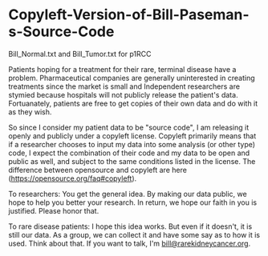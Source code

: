 # Copyleft-Version-of-Bill-Paseman-s-Source-Code
Bill_Normal.txt and Bill_Tumor.txt for p1RCC

Patients hoping for a treatment for their rare, terminal disease have a problem.  Pharmaceutical companies are generally uninterested in creating treatments since the market is small and Independent researchers are stymied because hospitals will not publicly release the patient's data.  Fortuanately, patients are free to get copies of their own data and do with it as they wish.

So since I consider my patient data to be "source code", I am releasing it openly and publicly under a copyleft license.  Copyleft primarily means that if a researcher chooses to input my data into some analysis (or other type) code, I expect the combination of their code and my data to be open and public as well, and subject to the same conditions listed in the license.  The difference between opensource and copyleft are here (https://opensource.org/faq#copyleft).

To researchers: You get the general idea.  By making our data public, we hope to help you better your research.  In return, we hope our faith in you is justified.  Please honor that.

To rare disease patients: I hope this idea works.  But even if it doesn't, it is still our data.  As a group, we can collect it and have some say as to how it is used.  Think about that.  If you want to talk, I'm bill@rarekidneycancer.org.
